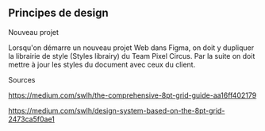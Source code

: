 
## Principes de design

Nouveau projet

Lorsqu'on démarre un nouveau projet Web dans Figma, on doit y dupliquer la librairie de style (Styles librairy) du Team Pixel Circus. Par la suite on doit mettre à jour les styles du document avec ceux du client.

Sources

https://medium.com/swlh/the-comprehensive-8pt-grid-guide-aa16ff402179

https://medium.com/swlh/design-system-based-on-the-8pt-grid-2473ca5f0ae1


